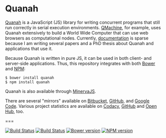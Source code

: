 Quanah
======


[Quanah](https://qmachine.github.io/quanah/) is a JavaScript (JS) library for
writing concurrent programs that still run correctly in serial execution
environments. [QMachine](https://www.qmachine.org/), for example, uses Quanah
extensively to build a World Wide Computer that can use web browsers as
computational nodes. Currently, [documentation](https://quanah.readthedocs.org)
is sparse because I am writing several papers and a PhD thesis about Quanah and
applications that use it.

Because Quanah is written in pure JS, it can be used in both client- and
server-side applications. Thus, this repository integrates with both
[Bower](http://bower.io) and [NPM](https://www.npmjs.org):

    $ bower install quanah
    $ npm install quanah

Quanah is also available through
[MinervaJS](http://minervajs.org/site/index.html#!/view/quanah).

There are several "mirrors" available on
[Bitbucket](https://bitbucket.org/wilkinson/quanah),
[GitHub](https://github.com/qmachine/quanah), and
[Google Code](https://quanah.googlecode.com). Various project statistics are
available on [Codacy](https://www.codacy.com/public/qmachine/quanah/dashboard),
[GitHub](https://github.com/qmachine/quanah/graphs) and
[Open Hub](https://www.openhub.net/p/quanah), too.

===

[![Build Status](https://travis-ci.org/qmachine/quanah.svg?branch=master)](https://travis-ci.org/qmachine/quanah) [![Build Status](https://drone.io/github.com/qmachine/quanah/status.png)](https://drone.io/github.com/qmachine/quanah/latest) [![Bower version](https://badge.fury.io/bo/quanah.svg)](http://badge.fury.io/bo/quanah) [![NPM version](https://badge.fury.io/js/quanah.svg)](http://badge.fury.io/js/quanah)

